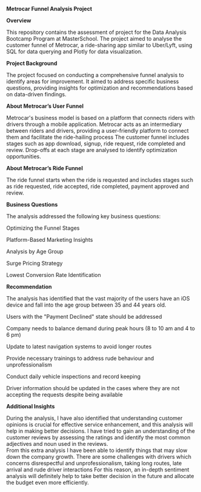 **Metrocar Funnel Analysis Project**

**Overview**

This repository contains the assessment of project for the Data Analysis Bootcamp Program at MasterSchool. 
The project aimed to analyse the customer funnel of Metrocar, a ride-sharing app similar to Uber/Lyft, using SQL for data querying and Plotly for data visualization.

**Project Background**

The project focused on conducting a comprehensive funnel analysis to identify areas for improvement. 
It aimed to address specific business questions, providing insights for optimization and recommendations based on data-driven findings.

**About Metrocar’s User Funnel**

Metrocar's business model is based on a platform that connects riders with drivers through a mobile application. 
Metrocar acts as an intermediary between riders and drivers, providing a user-friendly platform to connect them and facilitate the ride-hailing process
The customer funnel includes stages such as app download, signup, ride request, ride completed   and review. 
Drop-offs at each stage are analysed to identify optimization opportunities.

**About Metrocar’s Ride Funnel**

The ride funnel starts when the ride is requested and includes stages such as ride requested, ride accepted, ride completed, payment approved and review. 

**Business Questions**

The analysis addressed the following key business questions:

Optimizing the Funnel Stages

Platform-Based Marketing Insights

Analysis by Age Group

Surge Pricing Strategy

Lowest Conversion Rate Identification


**Recommendation**

The analysis has identified that the vast majority of the users have an iOS device and fall into the age group between 35 and 44 years old.

Users with the "Payment Declined" state should be addressed

Company needs to balance demand during peak hours (8 to 10 am and 4 to 6 pm)

Update to latest navigation systems to avoid longer routes

Provide necessary trainings to address rude behaviour and unprofessionalism

Conduct daily vehicle inspections and record keeping 

Driver information should be updated in the cases where they are not accepting the requests despite being available

**Additional Insights**

During the analysis, I have also identified that understanding customer opinions is crucial for effective service enhancement, 
and this analysis will help in making better decisions. 
I have tried to gain an understanding of the customer reviews by assessing the ratings and identify the most common adjectives and noun used in the reviews.  
From this extra analysis I have been able to identify things that may slow down the company growth. 
There are some challenges with drivers which concerns disrespectful and unprofessionalism, taking long routes, late arrival and rude driver interactions
For this reason, an in-depth sentiment analysis will definitely help to take better decision in the future and allocate the budget even more efficiently.
